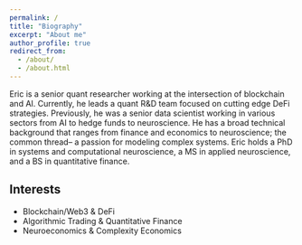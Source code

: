 ```yaml
---
permalink: /
title: "Biography"
excerpt: "About me"
author_profile: true
redirect_from:
  - /about/
  - /about.html
---
```


Eric is a senior quant researcher working at the intersection of blockchain and AI. Currently, he leads a quant R&D team focused on cutting edge DeFi strategies. Previously, he was a senior data scientist working in various sectors from AI to hedge funds to neuroscience. He has a broad technical background that ranges from finance and economics to neuroscience; the common thread– a passion for modeling complex systems. Eric holds a PhD in systems and computational neuroscience, a MS in applied neuroscience, and a BS in quantitative finance.


## Interests

- Blockchain/Web3 & DeFi
- Algorithmic Trading & Quantitative Finance
- Neuroeconomics & Complexity Economics

